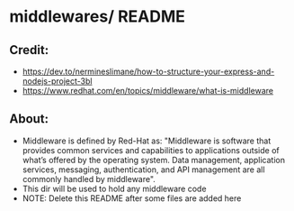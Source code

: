 # middlewares/ README

## Credit:
- https://dev.to/nermineslimane/how-to-structure-your-express-and-nodejs-project-3bl
- https://www.redhat.com/en/topics/middleware/what-is-middleware

## About:
- Middleware is defined by Red-Hat as: "Middleware is software that provides common services and capabilities to applications outside of what’s offered by the operating system. Data management, application services, messaging, authentication, and API management are all commonly handled by middleware".
- This dir will be used to hold any middleware code 
- NOTE: Delete this README after some files are added here



